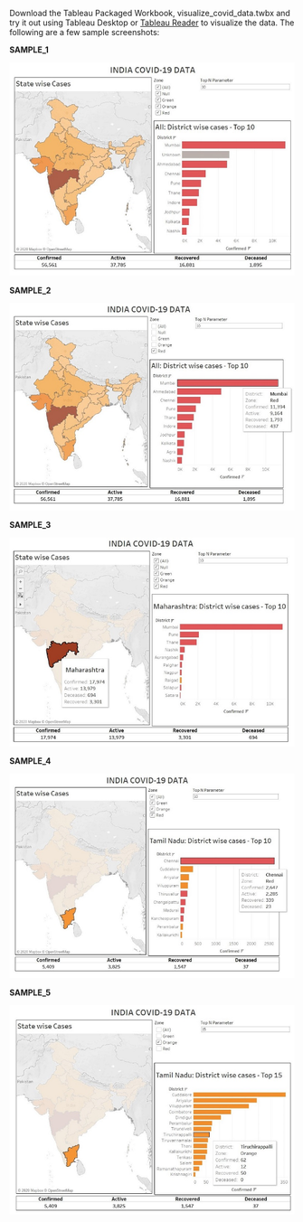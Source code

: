 Download the Tableau Packaged Workbook, visualize_covid_data.twbx and try it out using Tableau Desktop or [Tableau Reader](https://www.tableau.com/en-in/products/reader) to visualize the data. The following are a few sample screenshots:

**SAMPLE_1**

![](sample_1.jpg)

**SAMPLE_2**

![](sample_2.jpg)

**SAMPLE_3**

![](sample_3.jpg)

**SAMPLE_4**

![](sample_4.jpg)

**SAMPLE_5**

![](sample_5.jpg)

